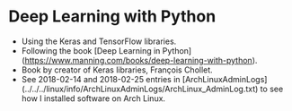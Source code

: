 # Deep Learning with Python
* Using the Keras and TensorFlow libraries.
* Following the book
  [Deep Learning in Python]
  (https://www.manning.com/books/deep-learning-with-python).
* Book by creator of Keras libraries, François Chollet.
* See 2018-02-14 and 2018-02-25 entries in 
  [ArchLinuxAdminLogs]
  (../../../linux/info/ArchLinuxAdminLogs/ArchLinux_AdminLog.txt)
  to see how I installed software on Arch Linux.
